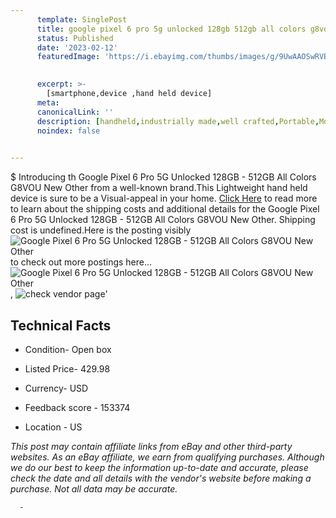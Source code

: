 ```yaml
---
      template: SinglePost
      title: google pixel 6 pro 5g unlocked 128gb 512gb all colors g8vou new other
      status: Published
      date: '2023-02-12'
      featuredImage: 'https://i.ebayimg.com/thumbs/images/g/9UwAAOSwRVBizcuX/s-l225.jpg'
       

      excerpt: >-
        [smartphone,device ,hand held device]
      meta:
      canonicalLink: ''
      description: [handheld,industrially made,well crafted,Portable,Mobile,Compact,Convenient,Lightweight,Maneuverable,Man-portable,Miniature,Carriable,Hand-held,Light,Holdable,Transportable,Mobile device,Pocket-sized,On-the-go,Wireless,Cordless,Compact size,Convenient size, smartphone,device ,hand held device]
      noindex: false
      

---
```

$
      Introducing th Google Pixel 6 Pro 5G Unlocked 128GB - 512GB All Colors G8VOU New Other from a well-known brand.This Lightweight hand held device is sure to be a Visual-appeal in your home. [Click Here](https://www.ebay.com/itm/354438178239?hash=item52862965bf%3Ag%3A9UwAAOSwRVBizcuX&mkevt=1&mkcid=1&mkrid=711-53200-19255-0&campid=%253CePNCampaignId%253E&customid=%253CreferenceId%253E&toolid=10049) to read more to learn about the shipping costs and additional details for the Google Pixel 6 Pro 5G Unlocked 128GB - 512GB All Colors G8VOU New Other. Shipping cost is undefined.Here is the posting visibly ![Google Pixel 6 Pro 5G Unlocked 128GB - 512GB All Colors G8VOU New Other](https://i.ebayimg.com/thumbs/images/g/9UwAAOSwRVBizcuX/s-l225.jpg) to check out more postings here... ![Google Pixel 6 Pro 5G Unlocked 128GB - 512GB All Colors G8VOU New Other](https://i.ebayimg.com/images/g/9UwAAOSwRVBizcuX/s-l640.jpg), ![check vendor page](https://origin-galleryplus.ebayimg.com/ws/web/354438178239_2_0_1/225x225.jpg,https://origin-galleryplus.ebayimg.com/ws/web/354438178239_3_0_1/225x225.jpg,https://origin-galleryplus.ebayimg.com/ws/web/354438178239_4_0_1/225x225.jpg,https://origin-galleryplus.ebayimg.com/ws/web/354438178239_5_0_1/225x225.jpg,https://origin-galleryplus.ebayimg.com/ws/web/354438178239_6_0_1/225x225.jpg,https://origin-galleryplus.ebayimg.com/ws/web/354438178239_7_0_1/225x225.jpg,https://origin-galleryplus.ebayimg.com/ws/web/354438178239_8_0_1/225x225.jpg,https://origin-galleryplus.ebayimg.com/ws/web/354438178239_9_0_1/225x225.jpg,https://origin-galleryplus.ebayimg.com/ws/web/354438178239_10_0_1/225x225.jpg,https://origin-galleryplus.ebayimg.com/ws/web/354438178239_11_0_1/225x225.jpg,https://origin-galleryplus.ebayimg.com/ws/web/354438178239_12_0_1/225x225.jpg)'

      

 ## Technical Facts 



     
      

 - Condition- Open box 


      

 - Listed Price- 429.98 


      

 - Currency- USD 


      

 - Feedback score - 153374 


      

 - Location - US 


      
      

 *_This post may contain affiliate links from eBay and other third-party websites. As an eBay affiliate, we earn from qualifying purchases. Although we do our best to keep the information up-to-date and accurate, please check the date and all details with the vendor's website before making a purchase. Not all data may be accurate._*




      -

